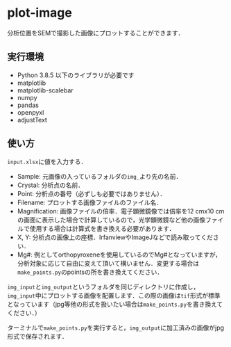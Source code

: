 # plot-image
分析位置をSEMで撮影した画像にプロットすることができます．

## 実行環境
- Python 3.8.5
以下のライブラリが必要です
- matplotlib
- matplotlib-scalebar
- numpy
- pandas
- openpyxl
- adjustText

## 使い方
`input.xlsx`に値を入力する．
- Sample: 元画像の入っているフォルダの`img_`より先の名前．
- Crystal: 分析点の名前．
- Point: 分析点の番号（必ずしも必要ではありません）．
- Filename: プロットする画像ファイルのファイル名．
- Magnification: 画像ファイルの倍率．電子顕微鏡像では倍率を12 cmx10 cmの画面に表示した場合で計算しているので，光学顕微鏡など他の画像ファイルで使用する場合は計算式を書き換える必要があります．
- X, Y: 分析点の画像上の座標．IrfanviewやImageJなどで読み取ってください．
- Mg#: 例としてorthopyroxeneを使用しているのでMg#となっていますが，分析対象に応じて自由に変えて頂いて構いません．変更する場合は`make_points.py`のpointsの所を書き換えてください．

`img_input`と`img_output`というフォルダを同じディレクトリに作成し，`img_input`中にプロットする画像を配置します．この際の画像は`tif`形式が標準となっています（jpg等他の形式を扱いたい場合は`make_points.py`を書き換えてください．）

ターミナルで`make_points.py`を実行すると，`img_output`に加工済みの画像がjpg形式で保存されます．
